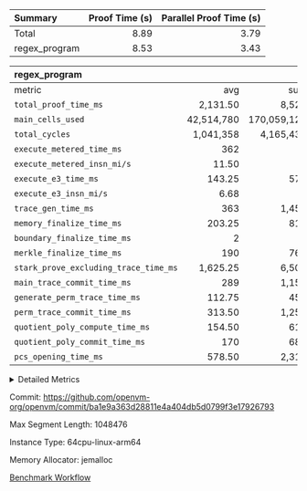 | Summary | Proof Time (s) | Parallel Proof Time (s) |
|:---|---:|---:|
| Total |  8.89 |  3.79 |
| regex_program |  8.53 |  3.43 |


| regex_program |||||
|:---|---:|---:|---:|---:|
|metric|avg|sum|max|min|
| `total_proof_time_ms ` |  2,131.50 |  8,526 |  3,431 |  1,128 |
| `main_cells_used     ` |  42,514,780 |  170,059,120 |  87,256,179 |  7,868,166 |
| `total_cycles        ` |  1,041,358 |  4,165,432 |  2,241,800 |  117,300 |
| `execute_metered_time_ms` |  362 | -          | -          | -          |
| `execute_metered_insn_mi/s` |  11.50 | -          | -          | -          |
| `execute_e3_time_ms  ` |  143.25 |  573 |  305 |  20 |
| `execute_e3_insn_mi/s` |  6.68 | -          |  7.37 |  5.81 |
| `trace_gen_time_ms   ` |  363 |  1,452 |  507 |  263 |
| `memory_finalize_time_ms` |  203.25 |  813 |  229 |  169 |
| `boundary_finalize_time_ms` |  2 |  8 |  4 |  0 |
| `merkle_finalize_time_ms` |  190 |  760 |  212 |  161 |
| `stark_prove_excluding_trace_time_ms` |  1,625.25 |  6,501 |  2,619 |  822 |
| `main_trace_commit_time_ms` |  289 |  1,156 |  505 |  112 |
| `generate_perm_trace_time_ms` |  112.75 |  451 |  235 |  26 |
| `perm_trace_commit_time_ms` |  313.50 |  1,254 |  559 |  113 |
| `quotient_poly_compute_time_ms` |  154.50 |  618 |  272 |  64 |
| `quotient_poly_commit_time_ms` |  170 |  680 |  244 |  107 |
| `pcs_opening_time_ms ` |  578.50 |  2,314 |  799 |  392 |



<details>
<summary>Detailed Metrics</summary>

| group | num_segments | keygen_time_ms | insns | fri.log_blowup | execute_metered_time_ms | execute_metered_insn_mi/s | commit_exe_time_ms |
| --- | --- | --- | --- | --- | --- | --- | --- |
| regex_program | 4 | 583 | 4,165,433 | 1 | 362 | 11.50 | 20 | 

| group | air_name | quotient_deg | interactions | constraints |
| --- | --- | --- | --- | --- |
| regex_program | AccessAdapterAir<16> | 2 | 5 | 12 | 
| regex_program | AccessAdapterAir<2> | 2 | 5 | 12 | 
| regex_program | AccessAdapterAir<32> | 2 | 5 | 12 | 
| regex_program | AccessAdapterAir<4> | 2 | 5 | 12 | 
| regex_program | AccessAdapterAir<8> | 2 | 5 | 12 | 
| regex_program | BitwiseOperationLookupAir<8> | 2 | 2 | 4 | 
| regex_program | KeccakVmAir | 2 | 321 | 4,513 | 
| regex_program | MemoryMerkleAir<8> | 2 | 4 | 39 | 
| regex_program | PersistentBoundaryAir<8> | 2 | 3 | 7 | 
| regex_program | PhantomAir | 2 | 3 | 5 | 
| regex_program | Poseidon2PeripheryAir<BabyBearParameters>, 1> | 2 | 1 | 286 | 
| regex_program | ProgramAir | 1 | 1 | 4 | 
| regex_program | RangeTupleCheckerAir<2> | 1 | 1 | 4 | 
| regex_program | Rv32HintStoreAir | 2 | 18 | 28 | 
| regex_program | VariableRangeCheckerAir | 1 | 1 | 4 | 
| regex_program | VmAirWrapper<Rv32BaseAluAdapterAir, BaseAluCoreAir<4, 8> | 2 | 20 | 37 | 
| regex_program | VmAirWrapper<Rv32BaseAluAdapterAir, LessThanCoreAir<4, 8> | 2 | 18 | 40 | 
| regex_program | VmAirWrapper<Rv32BaseAluAdapterAir, ShiftCoreAir<4, 8> | 2 | 24 | 91 | 
| regex_program | VmAirWrapper<Rv32BranchAdapterAir, BranchEqualCoreAir<4> | 2 | 11 | 20 | 
| regex_program | VmAirWrapper<Rv32BranchAdapterAir, BranchLessThanCoreAir<4, 8> | 2 | 13 | 35 | 
| regex_program | VmAirWrapper<Rv32CondRdWriteAdapterAir, Rv32JalLuiCoreAir> | 2 | 10 | 18 | 
| regex_program | VmAirWrapper<Rv32JalrAdapterAir, Rv32JalrCoreAir> | 2 | 16 | 20 | 
| regex_program | VmAirWrapper<Rv32LoadStoreAdapterAir, LoadSignExtendCoreAir<4, 8> | 2 | 18 | 33 | 
| regex_program | VmAirWrapper<Rv32LoadStoreAdapterAir, LoadStoreCoreAir<4> | 2 | 17 | 40 | 
| regex_program | VmAirWrapper<Rv32MultAdapterAir, DivRemCoreAir<4, 8> | 2 | 25 | 84 | 
| regex_program | VmAirWrapper<Rv32MultAdapterAir, MulHCoreAir<4, 8> | 2 | 24 | 31 | 
| regex_program | VmAirWrapper<Rv32MultAdapterAir, MultiplicationCoreAir<4, 8> | 2 | 19 | 19 | 
| regex_program | VmAirWrapper<Rv32RdWriteAdapterAir, Rv32AuipcCoreAir> | 2 | 12 | 14 | 
| regex_program | VmConnectorAir | 2 | 5 | 11 | 

| group | air_name | segment | rows | prep_cols | perm_cols | main_cols | cells |
| --- | --- | --- | --- | --- | --- | --- | --- |
| regex_program | AccessAdapterAir<8> | 0 | 65,536 |  | 16 | 17 | 2,162,688 | 
| regex_program | AccessAdapterAir<8> | 1 | 65,536 |  | 16 | 17 | 2,162,688 | 
| regex_program | AccessAdapterAir<8> | 2 | 32,768 |  | 16 | 17 | 1,081,344 | 
| regex_program | AccessAdapterAir<8> | 3 | 2,048 |  | 16 | 17 | 67,584 | 
| regex_program | BitwiseOperationLookupAir<8> | 0 | 65,536 | 3 | 8 | 2 | 655,360 | 
| regex_program | BitwiseOperationLookupAir<8> | 1 | 65,536 | 3 | 8 | 2 | 655,360 | 
| regex_program | BitwiseOperationLookupAir<8> | 2 | 65,536 | 3 | 8 | 2 | 655,360 | 
| regex_program | BitwiseOperationLookupAir<8> | 3 | 65,536 | 3 | 8 | 2 | 655,360 | 
| regex_program | KeccakVmAir | 3 | 32 |  | 1,056 | 3,163 | 135,008 | 
| regex_program | MemoryMerkleAir<8> | 0 | 65,536 |  | 16 | 32 | 3,145,728 | 
| regex_program | MemoryMerkleAir<8> | 1 | 65,536 |  | 16 | 32 | 3,145,728 | 
| regex_program | MemoryMerkleAir<8> | 2 | 65,536 |  | 16 | 32 | 3,145,728 | 
| regex_program | MemoryMerkleAir<8> | 3 | 2,048 |  | 16 | 32 | 98,304 | 
| regex_program | PersistentBoundaryAir<8> | 0 | 65,536 |  | 12 | 20 | 2,097,152 | 
| regex_program | PersistentBoundaryAir<8> | 1 | 65,536 |  | 12 | 20 | 2,097,152 | 
| regex_program | PersistentBoundaryAir<8> | 2 | 32,768 |  | 12 | 20 | 1,048,576 | 
| regex_program | PersistentBoundaryAir<8> | 3 | 2,048 |  | 12 | 20 | 65,536 | 
| regex_program | PhantomAir | 0 | 1 |  | 12 | 6 | 18 | 
| regex_program | PhantomAir | 1 | 1 |  | 12 | 6 | 18 | 
| regex_program | PhantomAir | 2 | 1 |  | 12 | 6 | 18 | 
| regex_program | PhantomAir | 3 | 1 |  | 12 | 6 | 18 | 
| regex_program | Poseidon2PeripheryAir<BabyBearParameters>, 1> | 0 | 16,384 |  | 8 | 300 | 5,046,272 | 
| regex_program | Poseidon2PeripheryAir<BabyBearParameters>, 1> | 1 | 4,096 |  | 8 | 300 | 1,261,568 | 
| regex_program | Poseidon2PeripheryAir<BabyBearParameters>, 1> | 2 | 4,096 |  | 8 | 300 | 1,261,568 | 
| regex_program | Poseidon2PeripheryAir<BabyBearParameters>, 1> | 3 | 2,048 |  | 8 | 300 | 630,784 | 
| regex_program | ProgramAir | 0 | 131,072 |  | 8 | 10 | 2,359,296 | 
| regex_program | ProgramAir | 1 | 131,072 |  | 8 | 10 | 2,359,296 | 
| regex_program | ProgramAir | 2 | 131,072 |  | 8 | 10 | 2,359,296 | 
| regex_program | ProgramAir | 3 | 131,072 |  | 8 | 10 | 2,359,296 | 
| regex_program | RangeTupleCheckerAir<2> | 0 | 524,288 | 2 | 8 | 1 | 4,718,592 | 
| regex_program | RangeTupleCheckerAir<2> | 1 | 524,288 | 2 | 8 | 1 | 4,718,592 | 
| regex_program | RangeTupleCheckerAir<2> | 2 | 524,288 | 2 | 8 | 1 | 4,718,592 | 
| regex_program | RangeTupleCheckerAir<2> | 3 | 524,288 | 2 | 8 | 1 | 4,718,592 | 
| regex_program | Rv32HintStoreAir | 0 | 16,384 |  | 44 | 32 | 1,245,184 | 
| regex_program | VariableRangeCheckerAir | 0 | 262,144 | 2 | 8 | 1 | 2,359,296 | 
| regex_program | VariableRangeCheckerAir | 1 | 262,144 | 2 | 8 | 1 | 2,359,296 | 
| regex_program | VariableRangeCheckerAir | 2 | 262,144 | 2 | 8 | 1 | 2,359,296 | 
| regex_program | VariableRangeCheckerAir | 3 | 262,144 | 2 | 8 | 1 | 2,359,296 | 
| regex_program | VmAirWrapper<Rv32BaseAluAdapterAir, BaseAluCoreAir<4, 8> | 0 | 65,536 |  | 52 | 36 | 5,767,168 | 
| regex_program | VmAirWrapper<Rv32BaseAluAdapterAir, BaseAluCoreAir<4, 8> | 1 | 32,768 |  | 52 | 36 | 2,883,584 | 
| regex_program | VmAirWrapper<Rv32BaseAluAdapterAir, BaseAluCoreAir<4, 8> | 2 | 1,048,576 |  | 52 | 36 | 92,274,688 | 
| regex_program | VmAirWrapper<Rv32BaseAluAdapterAir, BaseAluCoreAir<4, 8> | 3 | 524,288 |  | 52 | 36 | 46,137,344 | 
| regex_program | VmAirWrapper<Rv32BaseAluAdapterAir, LessThanCoreAir<4, 8> | 0 | 1,024 |  | 40 | 37 | 78,848 | 
| regex_program | VmAirWrapper<Rv32BaseAluAdapterAir, LessThanCoreAir<4, 8> | 1 | 256 |  | 40 | 37 | 19,712 | 
| regex_program | VmAirWrapper<Rv32BaseAluAdapterAir, LessThanCoreAir<4, 8> | 2 | 32,768 |  | 40 | 37 | 2,523,136 | 
| regex_program | VmAirWrapper<Rv32BaseAluAdapterAir, LessThanCoreAir<4, 8> | 3 | 16,384 |  | 40 | 37 | 1,261,568 | 
| regex_program | VmAirWrapper<Rv32BaseAluAdapterAir, ShiftCoreAir<4, 8> | 0 | 2,048 |  | 52 | 53 | 215,040 | 
| regex_program | VmAirWrapper<Rv32BaseAluAdapterAir, ShiftCoreAir<4, 8> | 1 | 16,384 |  | 52 | 53 | 1,720,320 | 
| regex_program | VmAirWrapper<Rv32BaseAluAdapterAir, ShiftCoreAir<4, 8> | 2 | 131,072 |  | 52 | 53 | 13,762,560 | 
| regex_program | VmAirWrapper<Rv32BaseAluAdapterAir, ShiftCoreAir<4, 8> | 3 | 131,072 |  | 52 | 53 | 13,762,560 | 
| regex_program | VmAirWrapper<Rv32BranchAdapterAir, BranchEqualCoreAir<4> | 0 | 16,384 |  | 28 | 26 | 884,736 | 
| regex_program | VmAirWrapper<Rv32BranchAdapterAir, BranchEqualCoreAir<4> | 1 | 16,384 |  | 28 | 26 | 884,736 | 
| regex_program | VmAirWrapper<Rv32BranchAdapterAir, BranchEqualCoreAir<4> | 2 | 262,144 |  | 28 | 26 | 14,155,776 | 
| regex_program | VmAirWrapper<Rv32BranchAdapterAir, BranchEqualCoreAir<4> | 3 | 131,072 |  | 28 | 26 | 7,077,888 | 
| regex_program | VmAirWrapper<Rv32BranchAdapterAir, BranchLessThanCoreAir<4, 8> | 0 | 16,384 |  | 32 | 32 | 1,048,576 | 
| regex_program | VmAirWrapper<Rv32BranchAdapterAir, BranchLessThanCoreAir<4, 8> | 1 | 2,048 |  | 32 | 32 | 131,072 | 
| regex_program | VmAirWrapper<Rv32BranchAdapterAir, BranchLessThanCoreAir<4, 8> | 2 | 131,072 |  | 32 | 32 | 8,388,608 | 
| regex_program | VmAirWrapper<Rv32BranchAdapterAir, BranchLessThanCoreAir<4, 8> | 3 | 131,072 |  | 32 | 32 | 8,388,608 | 
| regex_program | VmAirWrapper<Rv32CondRdWriteAdapterAir, Rv32JalLuiCoreAir> | 0 | 4,096 |  | 28 | 18 | 188,416 | 
| regex_program | VmAirWrapper<Rv32CondRdWriteAdapterAir, Rv32JalLuiCoreAir> | 1 | 2,048 |  | 28 | 18 | 94,208 | 
| regex_program | VmAirWrapper<Rv32CondRdWriteAdapterAir, Rv32JalLuiCoreAir> | 2 | 65,536 |  | 28 | 18 | 3,014,656 | 
| regex_program | VmAirWrapper<Rv32CondRdWriteAdapterAir, Rv32JalLuiCoreAir> | 3 | 65,536 |  | 28 | 18 | 3,014,656 | 
| regex_program | VmAirWrapper<Rv32JalrAdapterAir, Rv32JalrCoreAir> | 0 | 4,096 |  | 36 | 28 | 262,144 | 
| regex_program | VmAirWrapper<Rv32JalrAdapterAir, Rv32JalrCoreAir> | 1 | 2,048 |  | 36 | 28 | 131,072 | 
| regex_program | VmAirWrapper<Rv32JalrAdapterAir, Rv32JalrCoreAir> | 2 | 131,072 |  | 36 | 28 | 8,388,608 | 
| regex_program | VmAirWrapper<Rv32JalrAdapterAir, Rv32JalrCoreAir> | 3 | 65,536 |  | 36 | 28 | 4,194,304 | 
| regex_program | VmAirWrapper<Rv32LoadStoreAdapterAir, LoadSignExtendCoreAir<4, 8> | 0 | 1,024 |  | 52 | 36 | 90,112 | 
| regex_program | VmAirWrapper<Rv32LoadStoreAdapterAir, LoadSignExtendCoreAir<4, 8> | 1 | 4 |  | 52 | 36 | 352 | 
| regex_program | VmAirWrapper<Rv32LoadStoreAdapterAir, LoadSignExtendCoreAir<4, 8> | 3 | 32 |  | 52 | 36 | 2,816 | 
| regex_program | VmAirWrapper<Rv32LoadStoreAdapterAir, LoadStoreCoreAir<4> | 0 | 65,536 |  | 52 | 41 | 6,094,848 | 
| regex_program | VmAirWrapper<Rv32LoadStoreAdapterAir, LoadStoreCoreAir<4> | 1 | 65,536 |  | 52 | 41 | 6,094,848 | 
| regex_program | VmAirWrapper<Rv32LoadStoreAdapterAir, LoadStoreCoreAir<4> | 2 | 1,048,576 |  | 52 | 41 | 97,517,568 | 
| regex_program | VmAirWrapper<Rv32LoadStoreAdapterAir, LoadStoreCoreAir<4> | 3 | 1,048,576 |  | 52 | 41 | 97,517,568 | 
| regex_program | VmAirWrapper<Rv32MultAdapterAir, DivRemCoreAir<4, 8> | 1 | 128 |  | 72 | 59 | 16,768 | 
| regex_program | VmAirWrapper<Rv32MultAdapterAir, MulHCoreAir<4, 8> | 0 | 64 |  | 72 | 39 | 7,104 | 
| regex_program | VmAirWrapper<Rv32MultAdapterAir, MulHCoreAir<4, 8> | 1 | 256 |  | 72 | 39 | 28,416 | 
| regex_program | VmAirWrapper<Rv32MultAdapterAir, MulHCoreAir<4, 8> | 2 | 16 |  | 72 | 39 | 1,776 | 
| regex_program | VmAirWrapper<Rv32MultAdapterAir, MultiplicationCoreAir<4, 8> | 0 | 128 |  | 52 | 31 | 10,624 | 
| regex_program | VmAirWrapper<Rv32MultAdapterAir, MultiplicationCoreAir<4, 8> | 1 | 1,024 |  | 52 | 31 | 84,992 | 
| regex_program | VmAirWrapper<Rv32MultAdapterAir, MultiplicationCoreAir<4, 8> | 2 | 32,768 |  | 52 | 31 | 2,719,744 | 
| regex_program | VmAirWrapper<Rv32MultAdapterAir, MultiplicationCoreAir<4, 8> | 3 | 32,768 |  | 52 | 31 | 2,719,744 | 
| regex_program | VmAirWrapper<Rv32RdWriteAdapterAir, Rv32AuipcCoreAir> | 0 | 2,048 |  | 28 | 20 | 98,304 | 
| regex_program | VmAirWrapper<Rv32RdWriteAdapterAir, Rv32AuipcCoreAir> | 1 | 1,024 |  | 28 | 20 | 49,152 | 
| regex_program | VmAirWrapper<Rv32RdWriteAdapterAir, Rv32AuipcCoreAir> | 2 | 32,768 |  | 28 | 20 | 1,572,864 | 
| regex_program | VmAirWrapper<Rv32RdWriteAdapterAir, Rv32AuipcCoreAir> | 3 | 16,384 |  | 28 | 20 | 786,432 | 
| regex_program | VmConnectorAir | 0 | 2 | 1 | 16 | 5 | 42 | 
| regex_program | VmConnectorAir | 1 | 2 | 1 | 16 | 5 | 42 | 
| regex_program | VmConnectorAir | 2 | 2 | 1 | 16 | 5 | 42 | 
| regex_program | VmConnectorAir | 3 | 2 | 1 | 16 | 5 | 42 | 

| group | segment | trace_gen_time_ms | total_proof_time_ms | total_cycles | total_cells | stark_prove_excluding_trace_time_ms | quotient_poly_compute_time_ms | quotient_poly_commit_time_ms | perm_trace_commit_time_ms | pcs_opening_time_ms | merkle_finalize_time_ms | memory_finalize_time_ms | main_trace_commit_time_ms | main_cells_used | insns | generate_perm_trace_time_ms | execute_e3_time_ms | execute_e3_insn_mi/s | boundary_finalize_time_ms |
| --- | --- | --- | --- | --- | --- | --- | --- | --- | --- | --- | --- | --- | --- | --- | --- | --- | --- | --- | --- |
| regex_program | 0 | 263 | 1,223 | 150,300 | 38,535,548 | 936 | 78 | 124 | 137 | 412 | 184 | 199 | 149 | 11,939,181 | 150,300 | 31 | 24 | 6.22 | 2 | 
| regex_program | 1 | 286 | 1,128 | 117,300 | 30,898,972 | 822 | 64 | 107 | 113 | 392 | 212 | 229 | 112 | 7,868,166 | 117,300 | 26 | 20 | 5.81 | 4 | 
| regex_program | 2 | 507 | 3,431 | 2,241,800 | 260,949,804 | 2,619 | 272 | 244 | 559 | 799 | 203 | 216 | 505 | 87,256,179 | 2,241,800 | 235 | 305 | 7.33 | 2 | 
| regex_program | 3 | 396 | 2,744 | 1,656,032 | 195,953,308 | 2,124 | 204 | 205 | 445 | 711 | 161 | 169 | 390 | 62,995,594 | 1,656,033 | 159 | 224 | 7.37 | 0 | 

| group | segment | trace_height_constraint | weighted_sum | threshold |
| --- | --- | --- | --- | --- |
| regex_program | 0 | 0 | 389,510 | 2,013,265,921 | 
| regex_program | 0 | 1 | 1,332,352 | 2,013,265,921 | 
| regex_program | 0 | 2 | 194,755 | 2,013,265,921 | 
| regex_program | 0 | 3 | 1,362,052 | 2,013,265,921 | 
| regex_program | 0 | 4 | 262,144 | 2,013,265,921 | 
| regex_program | 0 | 5 | 131,072 | 2,013,265,921 | 
| regex_program | 0 | 6 | 447,552 | 2,013,265,921 | 
| regex_program | 0 | 7 | 1,024 | 2,013,265,921 | 
| regex_program | 0 | 8 | 5,185,421 | 2,013,265,921 | 
| regex_program | 1 | 0 | 279,822 | 2,013,265,921 | 
| regex_program | 1 | 1 | 1,048,344 | 2,013,265,921 | 
| regex_program | 1 | 2 | 139,911 | 2,013,265,921 | 
| regex_program | 1 | 3 | 1,138,472 | 2,013,265,921 | 
| regex_program | 1 | 4 | 262,144 | 2,013,265,921 | 
| regex_program | 1 | 5 | 131,072 | 2,013,265,921 | 
| regex_program | 1 | 6 | 248,064 | 2,013,265,921 | 
| regex_program | 1 | 7 | 7,168 | 2,013,265,921 | 
| regex_program | 1 | 8 | 4,307,669 | 2,013,265,921 | 
| regex_program | 2 | 0 | 5,832,742 | 2,013,265,921 | 
| regex_program | 2 | 1 | 16,187,488 | 2,013,265,921 | 
| regex_program | 2 | 2 | 2,916,371 | 2,013,265,921 | 
| regex_program | 2 | 3 | 19,398,756 | 2,013,265,921 | 
| regex_program | 2 | 4 | 229,376 | 2,013,265,921 | 
| regex_program | 2 | 5 | 98,304 | 2,013,265,921 | 
| regex_program | 2 | 6 | 6,619,152 | 2,013,265,921 | 
| regex_program | 2 | 7 | 131,200 | 2,013,265,921 | 
| regex_program | 2 | 8 | 52,466,061 | 2,013,265,921 | 
| regex_program | 3 | 0 | 4,325,510 | 2,013,265,921 | 
| regex_program | 3 | 1 | 12,004,352 | 2,013,265,921 | 
| regex_program | 3 | 2 | 2,162,755 | 2,013,265,921 | 
| regex_program | 3 | 3 | 15,015,012 | 2,013,265,921 | 
| regex_program | 3 | 4 | 8,192 | 2,013,265,921 | 
| regex_program | 3 | 5 | 4,096 | 2,013,265,921 | 
| regex_program | 3 | 6 | 3,805,504 | 2,013,265,921 | 
| regex_program | 3 | 7 | 131,072 | 2,013,265,921 | 
| regex_program | 3 | 8 | 38,507,117 | 2,013,265,921 | 

</details>


Commit: https://github.com/openvm-org/openvm/commit/ba1e9a363d28811e4a404db5d0799f3e17926793

Max Segment Length: 1048476

Instance Type: 64cpu-linux-arm64

Memory Allocator: jemalloc

[Benchmark Workflow](https://github.com/openvm-org/openvm/actions/runs/15781194640)
